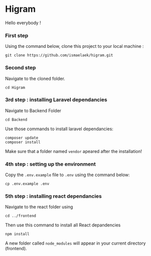 # Higram
Hello everybody !


### First step 
Using the command below, clone this project to your local machine :

```
git clone https://github.com/ismaelaek/higram.git
```

### Second step

Navigate to the cloned folder.
```
cd Higram
```

### 3rd step : installing Laravel dependancies

Navigate to Backend Folder 
```
cd Backend
```

Use those commands to install laravel dependancies:
```
composer update 
composer install
```
Make sure that a folder named `vendor` apeared after the installation!

### 4th step : setting up the environment
Copy the `.env.example` file to `.env` using the command below:
```
cp .env.example .env
```
### 5th step : installing react dependancies
Navigate to the react folder using 
```
cd ../frontend
```
Then use this command to install all React depandencies 
```
npm install
```
A new folder called `node_modules` will appear in your current directory (frontend).

